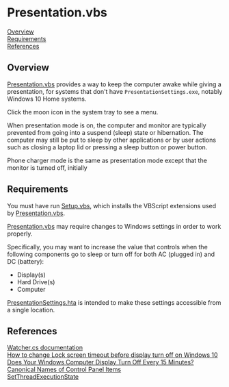 # Presentation.vbs

[Overview]  
[Requirements]  
[References]  

## Overview

[Presentation.vbs] provides a way to keep the computer awake while giving a presentation, for systems that don't have `PresentationSettings.exe`, notably Windows 10 Home systems.  

Click the moon icon in the system tray to see a menu.  
  
When presentation mode is on, the computer and monitor are typically prevented from going into a suspend (sleep) state or hibernation. The computer may still be put to sleep by other applications or by user actions such as closing a laptop lid or pressing a sleep button or power button.  

Phone charger mode is the same as presentation mode except that the monitor is turned off, initially

## Requirements

You must have run [Setup.vbs], which installs the VBScript extensions used by [Presentation.vbs].

[Presentation.vbs] may require changes to Windows settings in order to work properly.

Specifically, you may want to increase the value that controls when the following components go to sleep or turn off for both AC (plugged in) and DC (battery):  

- Display(s)  
- Hard Drive(s)  
- Computer  

[PresentationSettings.hta] is intended to make these settings accessible from a single location.

## References  

[Watcher.cs documentation](../docs/CSharpClasses.md#watcher "github.com\koswald\VBScript")  
[How to change Lock screen timeout before display turn off on Windows 10]  
[Does Your Windows Computer Display Turn Off Every 15 Minutes?]  
[Canonical Names of Control Panel Items]  
[SetThreadExecutionState]  

`` `` `` ``

[Overview]: #overview  
[Requirements]: #requirements  
[References]: #references  

[Setup.vbs]: ../Setup.vbs
[Presentation.vbs]: Presentation.vbs
[PresentationSettings.hta]: PresentationSettings.hta

[How to change Lock screen timeout before display turn off on Windows 10]: https://www.windowscentral.com/how-extend-lock-screen-timeout-display-turn-windows-10 "windowscentral.com"
[Does Your Windows Computer Display Turn Off Every 15 Minutes?]: https://www.online-tech-tips.com/windows-7/does-your-windows-7-computer-display-turn-off-every-15-minutes/ "online-tech-tips.com"
[Canonical Names of Control Panel Items]: https://docs.microsoft.com/en-us/windows/desktop/shell/controlpanel-canonical-names "docs.microsoft.com"
[SetThreadExecutionState]: https://docs.microsoft.com/en-us/windows/desktop/api/winbase/nf-winbase-setthreadexecutionstate "docs.microsoft.com"
